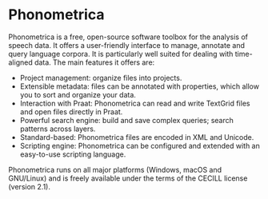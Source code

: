 # Phonometrica

Phonometrica is a free, open-source software toolbox for the analysis of speech data. It offers a user-friendly interface to manage, annotate and query language corpora. It is particularly well suited for dealing with time-aligned data. The main features it offers are:

* Project management: organize files into projects.
* Extensible metadata: files can be annotated with properties, which allow you to sort and organize your data.
* Interaction with Praat: Phonometrica can read and write TextGrid files and open files directly in Praat.
* Powerful search engine: build and save complex queries; search patterns across layers.
* Standard-based: Phonometrica files are encoded in XML and Unicode.
* Scripting engine: Phonometrica can be configured and extended with an easy-to-use scripting language.

Phonometrica runs on all major platforms (Windows, macOS and GNU/Linux) and is freely available under the terms of the CECILL license (version 2.1). 

